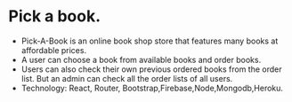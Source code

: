 # Pick a book.

* Pick-A-Book is an online book shop store that features many books at affordable prices.
* A user can choose a book from available books and order books.
* Users can also check their own previous ordered books from the order list. But an admin
can check all the order lists of all users.
* Technology: React, Router, Bootstrap,Firebase,Node,Mongodb,Heroku.